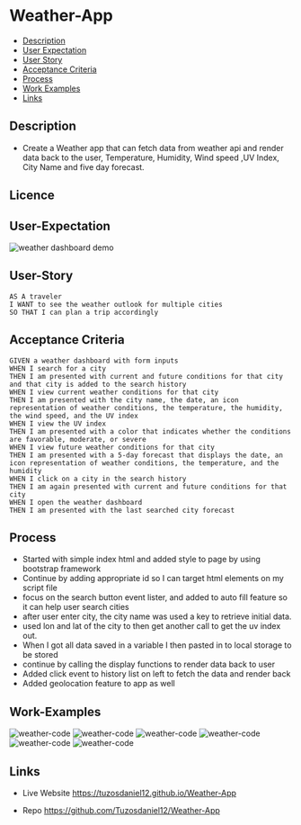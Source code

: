 # Weather-App

- [Description](#Description)
- [User Expectation](#User-Expectation)
- [User Story](#User-Story)
- [Acceptance Criteria](#Acceptance-Criteria)
- [Process](#Process)
- [Work Examples](#Work-Examples)
- [Links](#Links)

## Description

- Create a Weather app that can fetch data from weather api and render data back to the user, Temperature, Humidity, Wind speed ,UV Index, City Name and five day forecast.

## Licence



## User-Expectation

![weather dashboard demo](https://github.com/Tuzosdaniel12/Weather-App/blob/main/assets/images/06-server-side-apis-homework-demo.png)

## User-Story

```
AS A traveler
I WANT to see the weather outlook for multiple cities
SO THAT I can plan a trip accordingly
```

## Acceptance Criteria

```
GIVEN a weather dashboard with form inputs
WHEN I search for a city
THEN I am presented with current and future conditions for that city and that city is added to the search history
WHEN I view current weather conditions for that city
THEN I am presented with the city name, the date, an icon representation of weather conditions, the temperature, the humidity, the wind speed, and the UV index
WHEN I view the UV index
THEN I am presented with a color that indicates whether the conditions are favorable, moderate, or severe
WHEN I view future weather conditions for that city
THEN I am presented with a 5-day forecast that displays the date, an icon representation of weather conditions, the temperature, and the humidity
WHEN I click on a city in the search history
THEN I am again presented with current and future conditions for that city
WHEN I open the weather dashboard
THEN I am presented with the last searched city forecast
```

## Process

- Started with simple index html and added style to page by using bootstrap framework
- Continue by adding appropriate id so I can target html elements on my script file
- focus on the search button event lister, and added to auto fill feature so it can help user search cities
- after user enter city, the city name was used a key to retrieve initial data.
- used lon and lat of the city to then get another call to get the uv index out.
- When I got all data saved in a variable I then pasted in to local storage to be stored
- continue by calling the display functions to render data back to user
- Added click event to history list on left to fetch the data and render back
- Added geolocation feature to app as well

## Work-Examples
![weather-code](https://github.com/Tuzosdaniel12/Weather-App/blob/main/assets/images/work-01.png)
![weather-code](https://github.com/Tuzosdaniel12/Weather-App/blob/main/assets/images/work-02.png)
![weather-code](https://github.com/Tuzosdaniel12/Weather-App/blob/main/assets/images/work-03.png)
![weather-code](https://github.com/Tuzosdaniel12/Weather-App/blob/main/assets/images/work-04.png)
![weather-code](https://github.com/Tuzosdaniel12/Weather-App/blob/main/assets/images/work-05.png)
![weather-code](https://github.com/Tuzosdaniel12/Weather-App/blob/main/assets/images/work-06.png)

## Links

- Live Website
  https://tuzosdaniel12.github.io/Weather-App

- Repo
  https://github.com/Tuzosdaniel12/Weather-App
